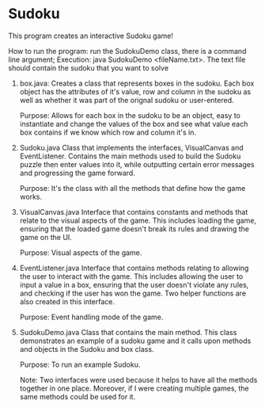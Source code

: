 # Sudoku
This program creates an interactive Sudoku game! 

How to run the program: run the SudokuDemo class, there is a command line argument; Execution: java SudokuDemo <fileName.txt>. The text file should contain the sudoku that you want to solve

 1. box.java:
    Creates a class that represents boxes in the sudoku. Each box object has the 
    attributes of it's value, row and column in the sudoku as well as whether it 
    was part of the orignal sudoku or user-entered.
    
    Purpose: Allows for each box in the sudoku to be an object, easy to instantiate
    and change the values of the box and see what value each box contains if 
    we know which row and column it's in.

 2. Sudoku.java
    Class that implements the interfaces, VisualCanvas and EventListener. 
    Contains the main methods used to build the Sudoku puzzle then enter values 
    into it, while outputting certain error messages and progressing the game 
    forward.
    
    Purpose: It's the class with all the methods that define how the game works.

 3. VisualCanvas.java
    Interface that contains constants and methods that relate to the visual aspects 
    of the game. This includes loading the game, ensuring that the loaded game 
    doesn't break its rules and drawing the game on the UI.
    
    Purpose: Visual aspects of the game.
 
 4. EventListener.java
    Interface that contains methods relating to allowing the user to interact with
    the game. This includes allowing the user to input a value in a box, ensuring
    that the user doesn't violate any rules, and checking if the user has won the 
    game. Two helper functions are also created in this interface.
    
    Purpose: Event handling mode of the game.

 5. SudokuDemo.java
    Class that contains the main method. This class demonstrates an example of a 
    sudoku game and it calls upon methods and objects in the Sudoku and box class.
    
    Purpose: To run an example Sudoku.

    Note: Two interfaces were used because it helps to have all the methods 
    together in one place. Moreover, if I were creating multiple games, the same
    methods could be used for it. 
